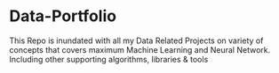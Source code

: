 # Data-Portfolio
This Repo is inundated with all my Data Related Projects on variety of concepts that covers maximum Machine Learning and Neural Network. Including other supporting algorithms, libraries & tools
